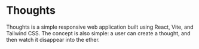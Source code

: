# Thoughts

Thoughts is a simple responsive web application built using React, Vite, and Tailwind CSS. The concept is also simple: a user can create a thought, and then watch it disappear into the ether.
